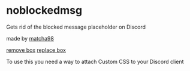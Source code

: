 # noblockedmsg
Gets rid of the blocked message placeholder on Discord

made by [matcha98](https://www.github.com/matcha98qx)

[remove box](REMOVE.css)
[replace box](ALT_REPLACE.css)

To use this you need a way to attach Custom CSS to your Discord client
